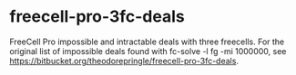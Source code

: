 # freecell-pro-3fc-deals
FreeCell Pro impossible and intractable deals with three freecells. For the original list of impossible deals found with fc-solve -l fg -mi 1000000, see https://bitbucket.org/theodorepringle/freecell-pro-3fc-deals.
